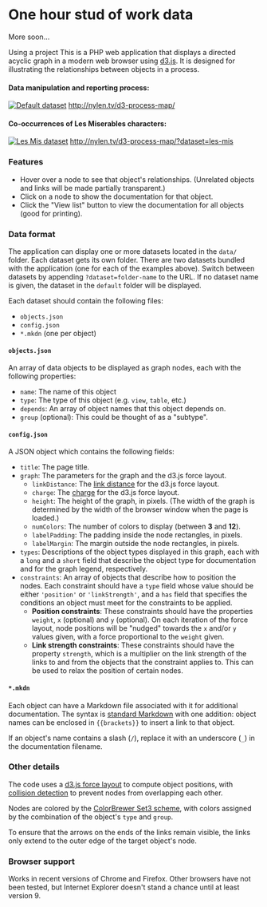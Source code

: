 # One hour stud of work data

More soon...

Using a project This is a PHP web application that displays a directed acyclic graph in a
modern web browser using [d3.js](http://d3js.org/).  It is designed for
illustrating the relationships between objects in a process.

#### Data manipulation and reporting process:


[![Default dataset](http://nylen.tv/d3-process-map/img/thumb-default.png)](http://nylen.tv/d3-process-map/)
http://nylen.tv/d3-process-map/

#### Co-occurrences of Les Miserables characters:

[![Les Mis dataset](http://nylen.tv/d3-process-map/img/thumb-les-mis.png)](http://nylen.tv/d3-process-map/?dataset=les-mis)
http://nylen.tv/d3-process-map/?dataset=les-mis

### Features

* Hover over a node to see that object's relationships.  (Unrelated objects and
  links will be made partially transparent.)
* Click on a node to show the documentation for that object.
* Click the "View list" button to view the documentation for all objects (good
  for printing).

### Data format

The application can display one or more datasets located in the `data/` folder.
Each dataset gets its own folder.  There are two datasets bundled with the
application (one for each of the examples above).  Switch between datasets by
appending `?dataset=folder-name` to the URL.  If no dataset name is given, the
dataset in the `default` folder will be displayed.

Each dataset should contain the following files:

* `objects.json`
* `config.json`
* `*.mkdn` (one per object)

#### `objects.json`

An array of data objects to be displayed as graph nodes, each with the
following properties:

* `name`: The name of this object
* `type`: The type of this object (e.g. `view`, `table`, etc.)
* `depends`: An array of object names that this object depends on.
* `group` (optional): This could be thought of as a "subtype".

#### `config.json`

A JSON object which contains the following fields:

* `title`: The page title.
* `graph`: The parameters for the graph and the d3.js force layout.
  * `linkDistance`: The
    [link distance](https://github.com/mbostock/d3/wiki/Force-Layout#wiki-linkDistance)
    for the d3.js force layout.
  * `charge`: The
    [charge](https://github.com/mbostock/d3/wiki/Force-Layout#wiki-charge)
    for the d3.js force layout.
  * `height`: The height of the graph, in pixels.  (The width of the graph is
    determined by the width of the browser window when the page is loaded.)
  * `numColors`: The number of colors to display (between **3** and **12**).
  * `labelPadding`: The padding inside the node rectangles, in pixels.
  * `labelMargin`: The margin outside the node rectangles, in pixels.
* `types`: Descriptions of the object types displayed in this graph, each with
  a `long` and a `short` field that describe the object type for documentation
  and for the graph legend, respectively.
* `constraints`: An array of objects that describe how to position the nodes.
  Each constraint should have a `type` field whose value should be either
  `'position'` or `'linkStrength'`, and a `has` field that specifies the
  conditions an object must meet for the constraints to be applied.
  * **Position constraints**:  These constraints should have the properties
    `weight`, `x` (optional) and `y` (optional).  On each iteration of the
    force layout, node positions will be "nudged" towards the `x` and/or `y`
    values given, with a force proportional to the `weight` given.
  * **Link strength constraints**:  These constraints should have the property
    `strength`, which is a multiplier on the link strength of the links to and
    from the objects that the constraint applies to.  This can be used to relax
    the position of certain nodes.

#### `*.mkdn`

Each object can have a Markdown file associated with it for additional
documentation.  The syntax is
[standard Markdown](https://daringfireball.net/projects/markdown/syntax) with
one addition:  object names can be enclosed in `{{brackets}}` to insert a link
to that object.

If an object's name contains a slash (`/`), replace it with an underscore (`_`)
in the documentation filename.

### Other details

The code uses a
[d3.js force layout](https://github.com/mbostock/d3/wiki/Force-Layout) to
compute object positions, with
[collision detection](http://bl.ocks.org/mbostock/3231298) to prevent nodes
from overlapping each other.

Nodes are colored by the
[ColorBrewer Set3 scheme](http://colorbrewer2.org/?type=qualitative&scheme=Set3&n=12),
with colors assigned by the combination of the object's `type` and `group`.

To ensure that the arrows on the ends of the links remain visible, the links
only extend to the outer edge of the target object's node.

### Browser support

Works in recent versions of Chrome and Firefox.  Other browsers have not been
tested, but Internet Explorer doesn't stand a chance until at least version 9.
